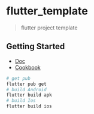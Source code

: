 # flutter_template

> flutter project template

## Getting Started
- [Doc](https://docs.flutter.dev/get-started/codelab)
- [Cookbook](https://docs.flutter.dev/cookbook)

```bash
# get pub
flutter pub get
# build Android
flutter build apk
# build Ios
flutter build ios
```
